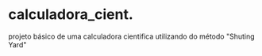 # calculadora_cient.
projeto básico de uma calculadora cientifica utilizando do método "Shuting Yard"
